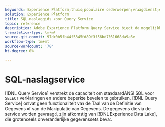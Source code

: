 ```yaml
---
keywords: Experience Platform;thuis;populaire onderwerpen;vraagdienst;de dienst van de Vraag;sql;sql verwijzing;
solution: Experience Platform
title: SQL-naslaggids voor Query Service
topic: reference
description: Adobe Experience Platform Query Service biedt de mogelijkheid om standaard ANSI SQL te gebruiken voor SELECT-instructies en andere beperkte opdrachten.
translation-type: tm+mt
source-git-commit: 97dc0b5fb44f5345fd89f3f56bd7861668da9a6e
workflow-type: tm+mt
source-wordcount: '78'
ht-degree: 0%

---
```



# SQL-naslagservice

[!DNL Query Service] verstrekt de capaciteit om standaardANSI SQL voor  `SELECT` verklaringen en andere beperkte bevelen te gebruiken. [!DNL Query Service] omvat geen functionaliteit van de Taal van de Definitie van Gegevens of van de Manipulatie van Gegevens. De gegevens die via de service worden gevraagd, zijn afkomstig van [!DNL Experience Data Lake], die grotendeels onveranderlijke gegevenssets bevat.
